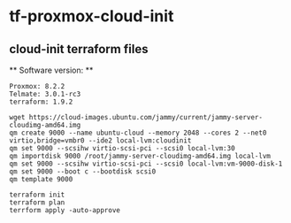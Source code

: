 # tf-proxmox-cloud-init
## cloud-init terraform files

** Software version: **

```
Proxmox: 8.2.2
Telmate: 3.0.1-rc3
terraform: 1.9.2
```

```
wget https://cloud-images.ubuntu.com/jammy/current/jammy-server-cloudimg-amd64.img
qm create 9000 --name ubuntu-cloud --memory 2048 --cores 2 --net0 virtio,bridge=vmbr0 --ide2 local-lvm:cloudinit
qm set 9000 --scsihw virtio-scsi-pci --scsi0 local-lvm:30
qm importdisk 9000 /root/jammy-server-cloudimg-amd64.img local-lvm
qm set 9000 --scsihw virtio-scsi-pci --scsi0 local-lvm:vm-9000-disk-1
qm set 9000 --boot c --bootdisk scsi0
qm template 9000
```

```
terraform init
terraform plan
terrform apply -auto-approve
```

